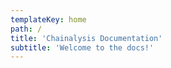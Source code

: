 ```yaml
---
templateKey: home
path: /
title: 'Chainalysis Documentation'
subtitle: 'Welcome to the docs!'
---
```

